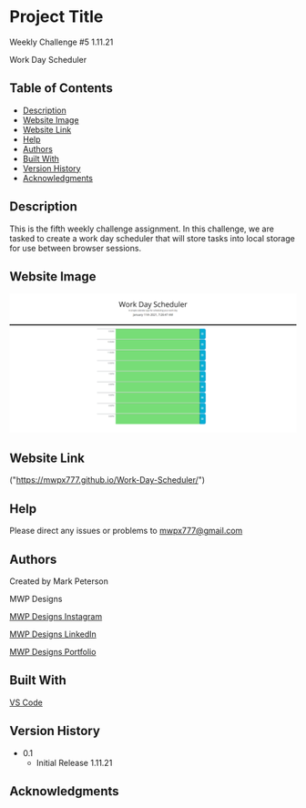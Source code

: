 # Project Title

Weekly Challenge #5 1.11.21

Work Day Scheduler


## Table of Contents
- [Description](#description)
- [Website Image](#website-image)
- [Website Link](#website-link)
- [Help](#Help)
- [Authors](#Authors)
- [Built With](#Built-With)
- [Version History](#Version-History)
- [Acknowledgments](#Acknowledgments)

## Description

This is the fifth weekly challenge assignment.  In this challenge, we are tasked to create a work day scheduler that will store tasks into local storage for use between browser sessions.


## Website Image
<img src="Work-Day-Scheduler-Screenshot.png">

## Website Link

("https://mwpx777.github.io/Work-Day-Scheduler/")

## Help

Please direct any issues or problems to mwpx777@gmail.com

## Authors

 Created by Mark Peterson

 MWP Designs

 [MWP Designs Instagram](https://instagram.com/mwp_designs)
 
 [MWP Designs LinkedIn](https://www.linkedin.com/in/mwpdesigns/)
 
 [MWP Designs Portfolio](https://mwpdigitaldesign.wixsite.com/portfolio)

## Built With

  [VS Code](https://code.visualstudio.com/)
	

## Version History

* 0.1
    * Initial Release 1.11.21


## Acknowledgments



